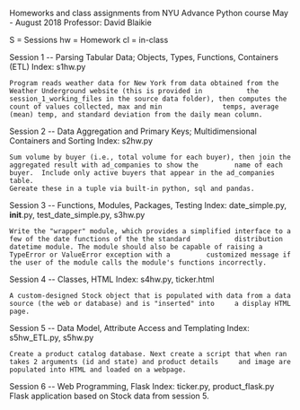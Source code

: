 Homeworks and class assignments from NYU Advance Python course May - August 2018
Professor: David Blaikie 

S = Sessions hw = Homework cl = in-class 

Session 1 -- Parsing Tabular Data; Objects, Types, Functions, Containers (ETL) 
  Index: s1hw.py
  
    Program reads weather data for New York from data obtained from the Weather Underground website (this is provided in           the session_1_working_files in the source data folder), then computes the count of values collected, max and min               temps, average (mean) temp, and standard deviation from the daily mean column.

     
Session 2 -- Data Aggregation and Primary Keys; Multidimensional Containers and Sorting
  Index: s2hw.py
  
    Sum volume by buyer (i.e., total volume for each buyer), then join the aggregated result with ad_companies to show the         name of each buyer.  Include only active buyers that appear in the ad_companies table.
    Gereate these in a tuple via built-in python, sql and pandas.
  
  
Session 3 -- Functions, Modules, Packages, Testing
  Index: date_simple.py, __init__.py, test_date_simple.py, s3hw.py
  
    Write the "wrapper" module, which provides a simplified interface to a few of the date functions of the the standard           distribution datetime module. The module should also be capable of raising a TypeError or ValueError exception with a         customized message if the user of the module calls the module's functions incorrectly.


Session 4 -- Classes, HTML
  Index: s4hw.py, ticker.html
  
    A custom-designed Stock object that is populated with data from a data source (the web or database) and is "inserted" into     a display HTML page.
  
  
Session 5 -- Data Model, Attribute Access and Templating
  Index: s5hw_ETL.py, s5hw.py
  
    Create a product catalog database. Next create a script that when ran takes 2 arguments (id and state) and product details     and image are populated into HTML and loaded on a webpage. 
  
  
Session 6 -- Web Programming, Flask
  Index: ticker.py, product_flask.py
    Flask application based on Stock data from session 5. 

    
